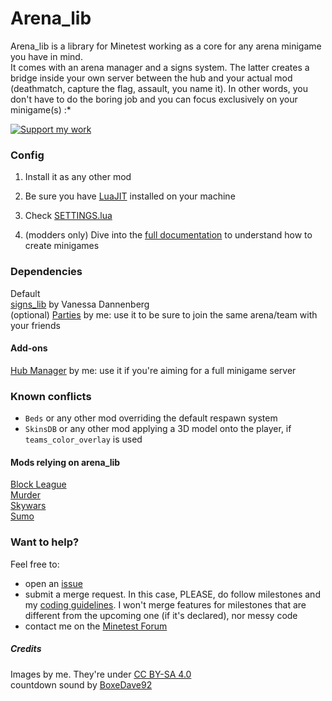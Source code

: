 # Arena_lib

Arena_lib is a library for Minetest working as a core for any arena minigame you have in mind.  
It comes with an arena manager and a signs system. The latter creates a bridge inside your own server between the hub and your actual mod (deathmatch, capture the flag, assault, you name it). In other words, you don't have to do the boring job and you can focus exclusively on your minigame(s) :*

<a href="https://liberapay.com/Zughy/"><img src="https://i.imgur.com/4B2PxjP.png" alt="Support my work"/></a>  

### Config

1) Install it as any other mod

2) Be sure you have [LuaJIT](https://luajit.org/) installed on your machine

3) Check [SETTINGS.lua](SETTINGS.lua)

4) (modders only) Dive into the [full documentation](DOCS.md) to understand how to create minigames  

### Dependencies
Default  
[signs_lib](https://gitlab.com/VanessaE/signs_lib) by Vanessa Dannenberg  
(optional) [Parties](https://gitlab.com/zughy-friends-minetest/parties) by me: use it to be sure to join the same arena/team with your friends

#### Add-ons
[Hub Manager](https://gitlab.com/zughy-friends-minetest/hub-manager) by me: use it if you're aiming for a full minigame server

### Known conflicts
* `Beds` or any other mod overriding the default respawn system
* `SkinsDB` or any other mod applying a 3D model onto the player, if `teams_color_overlay` is used

#### Mods relying on arena_lib
[Block League](https://gitlab.com/zughy-friends-minetest/block_league)  
[Murder](https://gitlab.com/giov4/minetest-murder-mod)  
[Skywars](https://gitlab.com/zughy-friends-minetest/skywars)  
[Sumo](https://notabug.org/MisterE123/sumo)  

### Want to help?
Feel free to:
* open an [issue](https://gitlab.com/zughy-friends-minetest/arena_lib/-/issues)
* submit a merge request. In this case, PLEASE, do follow milestones and my [coding guidelines](https://cryptpad.fr/pad/#/2/pad/view/-l75iHl3x54py20u2Y5OSAX4iruQBdeQXcO7PGTtGew/embed/). I won't merge features for milestones that are different from the upcoming one (if it's declared), nor messy code
* contact me on the [Minetest Forum](https://forum.minetest.net/memberlist.php?mode=viewprofile&u=26472)

##### Credits
Images by me. They're under [CC BY-SA 4.0](https://creativecommons.org/licenses/by-sa/4.0/)  
countdown sound by [BoxeDave92](https://freesound.org/people/BoxerDave92/sounds/338868/)
